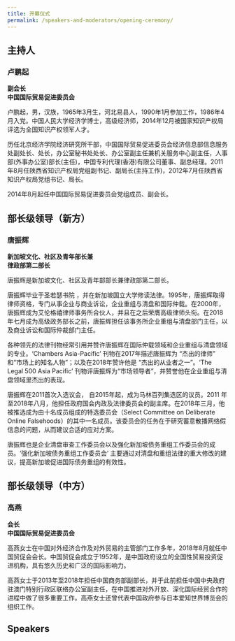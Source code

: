 ```yaml
---
title: 开幕仪式
permalink: /speakers-and-moderators/opening-ceremony/
---
```



## 主持人

### 卢鹏起
**副会长<br>
中国国际贸易促进委员会**<br>

卢鹏起，男，汉族，1965年3月生，河北易县人，1990年1月参加工作，1986年4月入党。中国人民大学经济学博士，高级经济师，2014年12月被国家知识产权局评选为全国知识产权领军人才。

历任北京经济学院经济研究所干部，中国国际贸易促进委员会经济信息部信息服务处副处长、处长，办公室秘书处处长、办公室副主任兼机关服务中心副主任，人事部(外事办公室)部长(主任)，中国专利代理(香港)有限公司董事、副总经理。2011年8月任陕西省知识产权局党组副书记、副局长(主持工作)，2012年7月任陕西省知识产权局党组书记、局长。

2014年8月起任中国国际贸易促进委员会党组成员、副会长。

## 部长级领导（新方）

### 唐振辉
**新加坡文化、社区及青年部长兼<br>
律政部第二部长**

唐振辉是新加坡文化、社区及青年部部长兼律政部第二部长。

唐振辉毕业于圣若瑟书院 ，并在新加坡国立大学修读法律。1995年，唐振辉取得律师资格，专门从事企业与商业诉讼，企业重组与清盘和国际仲载。在2000年，唐振辉成为艾伦格禧律师事务所合伙人，并且在之后荣膺高级律师头衔。在2018年七月成为高级政务部长之前，唐振辉担任该事务所企业重组与清盘部门主任，以及商业诉讼和国际仲裁部门主任。

各种领先的法律刊物经常引用并赞许唐振辉在国际仲载领域和企业重组与清盘领域的专业。‘Chambers Asia-Pacific’ 刊物在2017年描述唐振辉为 “杰出的律师” 和“市场上的知名人物”；以及在2018年赞许他是 “杰出的从业者之一”。‘The Legal 500 Asia Pacific’ 刊物评唐振辉为“市场领导者”，并赞誉他在企业重组与清盘领域里杰出的表现。

唐振辉在2011首次入选议会， 自2015年起，成为马林百列集选区的议员。2011 年至2018年八月，他担任政府国会内政及法律委员会的副主席。在2018年三月，他被推选成为由十名成员组成的特选委员会（Select Committee on Deliberate Online Falsehoods）的其中一名成员。该委员会的任务在于研究蓄意散播网络假信息的问题，从而建议合适的应对方案。

唐振辉也是企业清盘审查工作委员会以及强化新加坡债务重组工作委员会的成员。‘强化新加坡债务重组工作委员会’ 主要通过对清盘和重组法律的重大修改的建议，提高新加坡促进国际债务重组的有效性。

## 部长级领导（中方）

### 高燕
**会长<br>
中国国际贸易促进委员会**<br>

高燕女士在中国对外经济合作及对外贸易的主管部门工作多年，2018年8月就任中国贸促会会长。中国贸促会成立于1952年，是中国政府设立的全国性贸易投资促进机构，具有悠久历史和广泛的国际影响力。

高燕女士于2013年至2018年担任中国商务部副部长，并于此前担任中国中央政府驻澳门特别行政区联络办公室副主任，在中国推进对外开放、深化国际经贸合作的进程中做了很多重要工作。高燕女士还曾代表中国政府参与日本爱知世界博览会的组织工作。

## Speakers
